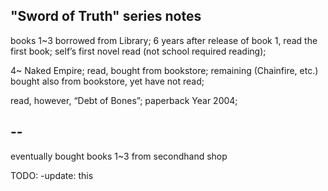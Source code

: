 ## "Sword of Truth" series notes

books 1~3 borrowed from Library; 6 years after release of book 1, read the first book; self’s first novel read (not school required reading); 

4~ Naked Empire; read, bought from bookstore; remaining (Chainfire, etc.) bought also from bookstore, yet have not read; 

read, however, “Debt of Bones”; paperback Year 2004;

## --

eventually bought books 1~3 from secondhand shop

TODO: -update: this
